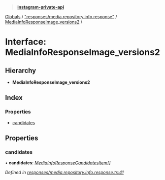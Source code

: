 > **[instagram-private-api](../README.md)**

[Globals](../README.md) / ["responses/media.repository.info.response"](../modules/_responses_media_repository_info_response_.md) / [MediaInfoResponseImage_versions2](_responses_media_repository_info_response_.mediainforesponseimage_versions2.md) /

# Interface: MediaInfoResponseImage_versions2

## Hierarchy

* **MediaInfoResponseImage_versions2**

## Index

### Properties

* [candidates](_responses_media_repository_info_response_.mediainforesponseimage_versions2.md#candidates)

## Properties

###  candidates

• **candidates**: *[MediaInfoResponseCandidatesItem](_responses_media_repository_info_response_.mediainforesponsecandidatesitem.md)[]*

*Defined in [responses/media.repository.info.response.ts:41](https://github.com/dilame/instagram-private-api/blob/3e16058/src/responses/media.repository.info.response.ts#L41)*